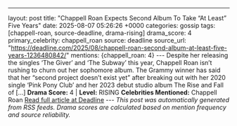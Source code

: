 ---
layout: post
title: "Chappell Roan Expects Second Album To Take “At Least” Five Years"
date: 2025-08-07 05:26:26 +0000
categories: gossip
tags: [chappell-roan, source-deadline, drama-rising]
drama_score: 4
primary_celebrity: chappell_roan
source: deadline
source_url: "https://deadline.com/2025/08/chappell-roan-second-album-at-least-five-years-1236480842/"
mentions: {chappell_roan: 4} --- Despite her releasing the singles ‘The Giver’ and ‘The Subway’ this year, Chappell Roan isn’t rushing to churn out her sophomore album. The Grammy winner has said that her “second project doesn’t exist yet” after breaking out with her 2020 single ‘Pink Pony Club’ and her 2023 debut studio album The Rise and Fall of […] **Drama Score:** 4 | **Level:** RISING **Celebrities Mentioned:** Chappell Roan [Read full article at Deadline](https://deadline.com/2025/08/chappell-roan-second-album-at-least-five-years-1236480842/) --- *This post was automatically generated from RSS feeds. Drama scores are calculated based on mention frequency and source reliability.*